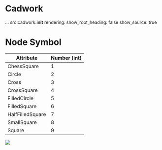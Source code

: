 # Cadwork

::: src.cadwork.__init__
    rendering:
      show_root_heading: false
      show_source: true


# Node Symbol

Attribute | Number (int)
------|:---------
ChessSquare | 1
Circle | 2
Cross | 3
CrossSquare | 4
FilledCircle | 5
FilledSquare | 6
HalfFilledSquare | 7
SmallSquare | 8
Square | 9

<noscript>
    <img src="https://analytics.cadwork.ca/ingress/e6b1702b-6224-4e93-94b7-9e4c2cd7ae06/pixel.gif">
</noscript>
<script defer src="https://analytics.cadwork.ca/ingress/e6b1702b-6224-4e93-94b7-9e4c2cd7ae06/script.js"></script>